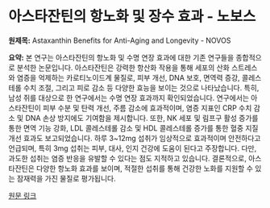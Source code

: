 # 아스타잔틴의 항노화 및 장수 효과 - 노보스

**원제목:** Astaxanthin Benefits for Anti-Aging and Longevity - NOVOS

**요약:** 본 연구는 아스타잔틴의 항노화 및 수명 연장 효과에 대한 기존 연구들을 종합적으로 분석한 논문입니다. 아스타잔틴은 강력한 항산화 작용을 통해 세포의 산화 스트레스와 염증을 억제하는 카로티노이드계 물질로, 피부 개선, DNA 보호, 면역력 증강, 콜레스테롤 수치 조절, 그리고 피로 감소 등 다양한 효능을 보이는 것으로 나타났습니다. 특히, 남성 쥐를 대상으로 한 연구에서는 수명 연장 효과까지 확인되었습니다.  연구에서는 아스타잔틴이 피부 수분 및 탄력 개선, 주름 감소에 효과적이며, 염증 지표인 CRP 수치 감소 및 DNA 손상 방지에도 기여함을 제시합니다.  또한, NK 세포 및 림프구 활성 증가를 통한 면역 기능 강화, LDL 콜레스테롤 감소 및 HDL 콜레스테롤 증가를 통한 혈중 지질 개선 효과도 보고되었습니다.  하루 3~12mg 섭취가 임상적으로 효과적이며 안전하다고 언급되며, 특히 3mg 섭취는 피부, 대사, 인지 건강에 도움이 된다고 주장합니다.  다만, 과도한 섭취는 염증 반응을 유발할 수 있다는 점도 지적하고 있습니다.  결론적으로, 아스타잔틴은 다양한 항노화 효과를 보이며, 적절한 섭취를 통해 건강한 노화를 지원할 수 있는 잠재력을 가진 물질로 평가됩니다.

[원문 링크](https://novoslabs.com/astaxanthin-benefits-for-anti-aging-and-longevity/)
